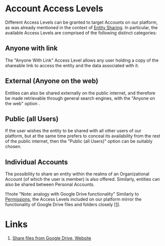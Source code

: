 # Account Access Levels

Different Access Levels can be granted to target Accounts on our platform, as was already mentioned in the context of [Entity Sharing](ui.md). In particular, the available Access Levels are comprised of the following distinct categories:

## Anyone with link

The "Anyone With Link" Access Level <i class="zmdi zmdi-link zmdi-hc-border"></i> allows any user holding a copy of the shareable link to access the entity and the data associated with it.  

## External (Anyone on the web)

Entities can also be shared externally on the public internet, and therefore be made retrievable through general search engines, with the  "Anyone on the web" option <i class="zmdi zmdi-globe zmdi-hc-border"></i>.

## Public (all Users)

If the user wishes the entity to be shared with all other users of our platform, but at the same time prefers to conceal its availability from the rest of the public internet, then the "Public (all Users)" option <i class="zmdi zmdi-accounts-alt zmdi-hc-border"></i> can be suitably chosen.

## Individual Accounts

The possibility to share an entity within the realms of an Organizational Account (of which the user is member) is also offered. Similarly, entities can also be shared between Personal Accounts.


!!!note  "Note: analogy with Google Drive functionality"
    Similarly to [Permissions](/entities-general/permissions.md), the Access Levels included on our platform mirror the functionality of Google Drive files and folders  closely [[1](#links)]. 

# Links

1. [Share files from Google Drive, Website](https://support.google.com/drive/answer/2494822)


